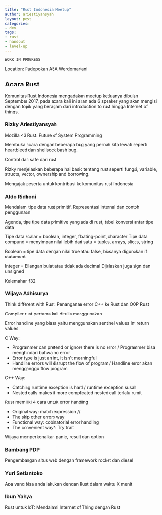 ```yaml
---
title: "Rust Indonesia Meetup"
author: ariestiyansyah
layout: post
categories:
- dev
tags:
- rust
- handout
- level-up
---
```


`WORK IN PROGRESS`

Location: Padepokan ASA Werdomartani

## Acara Rust

Komunitas Rust Indonesia mengadakan meetup keduanya dibulan September 2017, pada acara kali ini akan ada 6 speaker yang akan mengisi dengan topik yang beragam dari introduction to rust hingga Internet of things.

### Rizky Ariestiyansyah
Mozilla <3 Rust: Future of System Programming

Membuka acara dengan beberapa bug yang pernah kita lewati seperti heartbleed dan shellsock bash bug.

Control dan safe dari rust

Rizky menjelaskan beberapa hal basic tentang rust seperti fungsi, variable, structs, vector, ownership and borrowing.

Mengajak peserta untuk kontribusi ke komunitas rust Indonesia


### Aldo Ridhoni
Mendalami tipe data rust primitif. Representasi internal dan contoh penggunaan

Agenda, tipe tipe data primitive yang ada di rust, tabel konversi antar tipe data

Tipe data scalar = boolean, integer, floating-point, character
Tipe data compund = menyimpan nilai lebih dari satu = tuples, arrays, slices, string

Boolean = tipe data dengan nilai true atau false, biasanya digunakan if statement

Integer = Bilangan bulat atau tidak ada decimal
Dijelaskan juga sign dan unsigned 

Kelemahan f32 

### Wijaya Adhisurya
Think different with Rust: Penanganan error C++ ke Rust dan OOP Rust

Compiler rust pertama kali ditulis menggunakan 

Error handline yang biasa yaitu menggunakan sentinel values
Int return values


C Way:
- Programmer can pretend or ignore there is no error / Programmer bisa menghindari bahwa no error
-  Error type is just an int, it isn't meaningful
-  Handline errors will disrupt the flow of program / Handline error akan mengganggu flow program

C++ Way:
- Catching runtime exception is hard / runtime exception susah
- Nested calls makes it more complicated  nested call terlalu rumit


Rust memiliki 4 cara untuk error handling
- Original way: match expression // 
- The skip other errors way
- Functional way: cobinatorial error handling
- The convenient way*: Try trait

Wijaya memperkenalkan panic, result dan option



### Bambang PDP
Pengembangan situs web dengan framework rocket dan diesel





### Yuri Setiantoko
Apa yang bisa anda lakukan dengan Rust dalam waktu X menit




### Ibun Yahya
Rust untuk IoT: Mendalami Internet of Thing dengan Rust